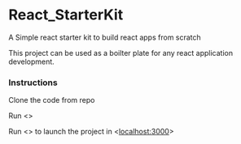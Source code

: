 # React_StarterKit
A Simple react starter kit to build react apps from scratch

This project can be used as a boilter plate for any react application development.

### Instructions

Clone the code from repo

Run <<npm install>>

Run <<npm run start>> to launch the project in <<localhost:3000>>
